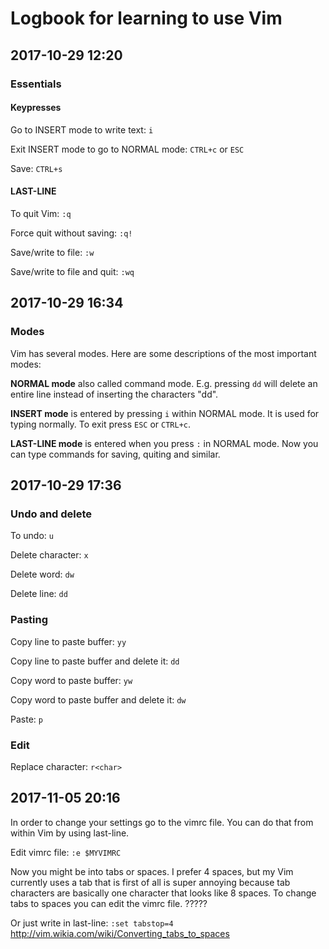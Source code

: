 ﻿# Logbook for learning to use Vim

## 2017-10-29 12:20 

### Essentials

#### Keypresses

Go to INSERT mode to write text: `i`

Exit INSERT mode to go to NORMAL mode: `CTRL+c` or `ESC`

Save: `CTRL+s`

#### LAST-LINE

To quit Vim: `:q`

Force quit without saving: `:q!`

Save/write to file: `:w`

Save/write to file and quit: `:wq`

## 2017-10-29 16:34

### Modes

Vim has several modes. Here are some descriptions of the most important modes:

**NORMAL mode** also called command mode. E.g. pressing `dd` will delete an entire line instead of inserting the characters "dd".

**INSERT mode** is entered by pressing `i` within NORMAL mode. It is used for typing normally. To exit press `ESC` or `CTRL+c`.

**LAST-LINE mode** is entered when you press `:` in NORMAL mode. Now you can type commands for saving, quiting and similar.


## 2017-10-29 17:36

### Undo and delete

To undo: `u`

Delete character: `x`

Delete word: `dw`

Delete line: `dd`

### Pasting

Copy line to paste buffer: `yy`

Copy line to paste buffer and delete it: `dd`

Copy word to paste buffer: `yw`

Copy word to paste buffer and delete it: `dw`

Paste: `p`

### Edit

Replace character: `r<char>` 

## 2017-11-05 20:16

In order to change your settings go to the vimrc file. You can do that from within Vim by using last-line.

Edit vimrc file: `:e $MYVIMRC`

Now you might be into tabs or spaces. I prefer 4 spaces, but my Vim currently uses a tab that is first of all is super annoying because tab characters are basically one character that looks like 8 spaces. To change tabs to spaces you can edit the vimrc file. ?????

Or just write in last-line: `:set tabstop=4` http://vim.wikia.com/wiki/Converting_tabs_to_spaces


